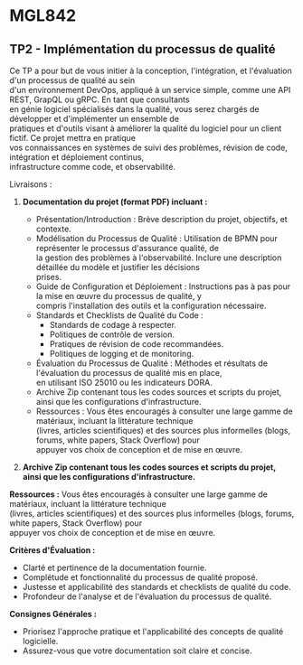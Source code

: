 # MGL842

## TP2 - Implémentation du processus de qualité

Ce TP a pour but de vous initier à la conception, l'intégration, et l'évaluation d'un processus de qualité au sein  
d'un environnement DevOps, appliqué à un service simple, comme une API REST, GrapQL ou gRPC. En tant que consultants  
en génie logiciel spécialisés dans la qualité, vous serez chargés de développer et d'implémenter un ensemble de  
pratiques et d'outils visant à améliorer la qualité du logiciel pour un client fictif. Ce projet mettra en pratique  
vos connaissances en systèmes de suivi des problèmes, révision de code, intégration et déploiement continus,  
infrastructure comme code, et observabilité.

Livraisons :

1. **Documentation du projet (format PDF) incluant :**
   - Présentation/Introduction : Brève description du projet, objectifs, et contexte.
   - Modélisation du Processus de Qualité : Utilisation de BPMN pour représenter le processus d'assurance qualité, de  
   la gestion des problèmes à l'observabilité. Inclure une description détaillée du modèle et justifier les décisions  
   prises.
   - Guide de Configuration et Déploiement : Instructions pas à pas pour la mise en œuvre du processus de qualité, y  
   compris l'installation des outils et la configuration nécessaire.
   - Standards et Checklists de Qualité du Code :
     - Standards de codage à respecter.
     - Politiques de contrôle de version.
     - Pratiques de révision de code recommandées.
     - Politiques de logging et de monitoring.
   - Évaluation du Processus de Qualité : Méthodes et résultats de l'évaluation du processus de qualité mis en place,  
   en utilisant ISO 25010 ou les indicateurs DORA.
   - Archive Zip contenant tous les codes sources et scripts du projet, ainsi que les configurations d'infrastructure.
   - Ressources : Vous êtes encouragés à consulter une large gamme de matériaux, incluant la littérature technique  
   (livres, articles scientifiques) et des sources plus informelles (blogs, forums, white papers, Stack Overflow) pour  
   appuyer vos choix de conception et de mise en œuvre.

2. **Archive Zip contenant tous les codes sources et scripts du projet, ainsi que les configurations d'infrastructure.**

**Ressources :** Vous êtes encouragés à consulter une large gamme de matériaux, incluant la littérature technique  
(livres, articles scientifiques) et des sources plus informelles (blogs, forums, white papers, Stack Overflow) pour  
appuyer vos choix de conception et de mise en œuvre.

**Critères d'Évaluation :**
- Clarté et pertinence de la documentation fournie.
- Complétude et fonctionnalité du processus de qualité proposé.
- Justesse et applicabilité des standards et checklists de qualité du code.
- Profondeur de l'analyse et de l'évaluation du processus de qualité.

**Consignes Générales :**

- Priorisez l'approche pratique et l'applicabilité des concepts de qualité logicielle.
- Assurez-vous que votre documentation soit claire et concise.




